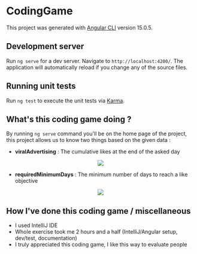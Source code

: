 # CodingGame

This project was generated with [Angular CLI](https://github.com/angular/angular-cli) version 15.0.5.

## Development server

Run `ng serve` for a dev server. Navigate to `http://localhost:4200/`. The application will automatically reload if you change any of the source files.

## Running unit tests

Run `ng test` to execute the unit tests via [Karma](https://karma-runner.github.io).

## What's this coding game doing ?

By running `ng serve` command you'll be on the home page of the project, this project allows us to know two things based on the given data :

  - **viralAdvertising** : The cumulative likes at the end of the asked day

  <div align="center">
    <img src="https://media.giphy.com/media/AlivCShRidwgmOdPhh/giphy.gif"/>
  </div>

  - **requiredMinimumDays** : The minimum number of days to reach a like objective

  <div align="center">
    <img src="https://media.giphy.com/media/HRe9LvLHo4siSW2CDJ/giphy.gif"/>
  </div>

## How I've done this coding game / miscellaneous

- I used IntelliJ IDE
- Whole exercise took me 2 hours and a half (IntelliJ/Angular setup, dev/test, documentation)
- I truly appreciated this coding game, I like this way to evaluate people
